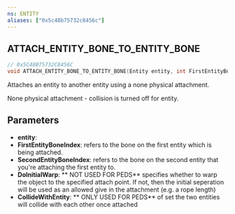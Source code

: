 ```yaml
---
ns: ENTITY
aliases: ["0x5c48b75732c8456c"]
---
```

## ATTACH_ENTITY_BONE_TO_ENTITY_BONE

```c
// 0x5C48B75732C8456C
void ATTACH_ENTITY_BONE_TO_ENTITY_BONE(Entity entity, int FirstEntityBoneIndex, int SecondEntityBoneIndex, bool DoInitialWarp, bool CollideWithEntity);
```

Attaches an entity to another entity using a none physical attachment.

None physical attachment - collision is turned off for entity.


## Parameters
* **entity**: 
* **FirstEntityBoneIndex**: refers to the bone on the first entity which is being attached.
* **SecondEntityBoneIndex**: refers to the bone on the second entity that you're attaching the first entity to.
* **DoInitialWarp**: ** NOT USED FOR PEDS** specifies whether to warp the object to the specified attach point. If not, then the initial seperation will be used as an allowed give in the attachment (e.g. a rope length)
* **CollideWithEntity**: ** ONLY USED FOR PEDS** of set the two entities will collide with each other once attached
